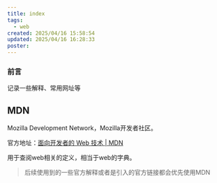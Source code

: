 ```yaml
---
title: index
tags:
  - web
created: 2025/04/16 15:58:54
updated: 2025/04/16 16:28:33
poster:
---
```

### 前言
记录一些解释、常用网址等

## MDN
Mozilla Development Network，Mozilla开发者社区。

官方地址：[面向开发者的 Web 技术 | MDN](https://developer.mozilla.org/zh-CN/docs/Web)

用于查阅web相关的定义，相当于web的字典。

> 后续使用到的一些官方解释或者是引入的官方链接都会优先使用MDN